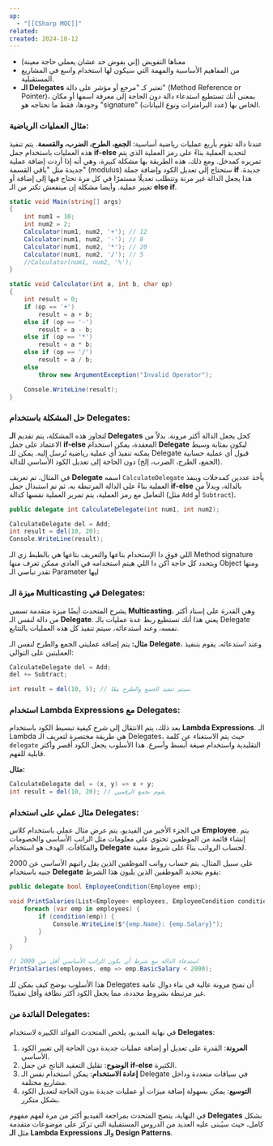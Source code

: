 ```yaml
---
up:
  - "[[CSharp MOC]]"
related: 
created: 2024-10-12
---
```

- معناها التفويض (إني بفوض حد عشان يعملي حاجة معينة)
- من المفاهيم الأساسية والمهمة التي سيكون لها استخدام واسع في المشاريع المستقبلية. 
- **الـ Delegates** تعتبر كـ "مرجع أو مؤشر على دالة" (Method Reference or Pointer)، بمعنى أنك تستطيع استدعاء دالة دون الحاجة إلى معرفة اسمها أو مكان وجودها، فقط ما تحتاجه هو "signature" الخاص بها (عدد البرامترات ونوع البيانات).

### مثال العمليات الرياضية:
عندنا دالة تقوم بأربع عمليات رياضية أساسية: **الجمع، الطرح، الضرب، والقسمة**. 
يتم تنفيذ هذه العمليات باستخدام جمل **if-else** لتحديد العملية بناءً على رمز العملية الذي يتم تمريره كمدخل. 
ومع ذلك، هذه الطريقة بها مشكلة كبيرة، وهي أنه إذا أردت إضافة عملية جديدة مثل "باقي القسمة" (modulus) ستحتاج إلى تعديل الكود وإضافة جملة **if** جديدة. 
هذا يجعل الدالة غير مرنة وتتطلب تعديلًا مستمرًا في كل مرة تحتاج فيها إلى إضافة أو تغيير عملية.
وأيضا مشكلة إن مينفعش تكتر من الـ **else if**.

```cs
static void Main(string[] args)
{
    int num1 = 10;
    int num2 = 2;
    Calculator(num1, num2, '+'); // 12
	Calculator(num1, num2, '-'); // 8
	Calculator(num1, num2, '*'); // 20
	Calculator(num1, num2, '/'); // 5
	//Calculator(num1, num2, '%');
}

static void Calculator(int a, int b, char op)
{
    int result = 0;
    if (op == '+')
        result = a + b;
    else if (op == '-')
        result = a - b;
    else if (op == '*')
        result = a * b;
    else if (op == '/')
        result = a / b;
    else 
        throw new ArgumentException("Invalid Operator");

    Console.WriteLine(result);
}
```
### حل المشكلة باستخدام Delegates:
لتجاوز هذه المشكلة، يتم تقديم **الـ Delegates** كحل يجعل الدالة أكثر مرونة. 
بدلاً من الاعتماد على جمل **if-else** المعقدة، يمكن استخدام **Delegate** ليكون بمثابة وسيط يمكنه تنفيذ أي عملية رياضية تُرسل إليه. 
يمكن للـ Delegate قبول أي عملية حسابية (الجمع، الطرح، الضرب، إلخ) دون الحاجة إلى تعديل الكود الأساسي للدالة.

في المثال، تم تعريف **Delegate** اسمه `CalculateDelegate` يأخذ عددين كمدخلات وينفذ العملية بناءً على الدالة المرتبطة به. 
ثم تم استبدال جمل **if-else** بالدالة، وبدلاً من التعامل مع رمز العملية، يتم تمرير العملية نفسها كدالة (مثل `Add` أو `Subtract`).

```csharp
public delegate int CalculateDelegate(int num1, int num2);

CalculateDelegate del = Add;
int result = del(10, 20);
Console.WriteLine(result);
```

اللي فوق دا الإستخدام بتاعها والتعريف بتاعها هي بالظبط زي الـ Method signature وبتحدد كل حاجة أكن دا اللي هيتم استخدامه في العادي
ممكن تعرف منها Object ومنها تقدر تباصي الـ Parameter ليها

### ميزة الـ Multicasting في Delegates:
يشرح المتحدث أيضًا ميزة متقدمة تسمى **Multicasting**، وهي القدرة على إسناد أكثر من دالة لنفس الـ **Delegate**. يعني هذا أنك تستطيع ربط عدة عمليات بالـ Delegate نفسه، وعند استدعائه، سيتم تنفيذ كل هذه العمليات بالتتابع.

**مثال:** يتم إضافة عمليتي الجمع والطرح لنفس الـ **Delegate**، وعند استدعائه، يقوم بتنفيذ العمليتين على التوالي:

```csharp
CalculateDelegate del = Add;
del += Subtract;

int result = del(10, 5); // سيتم تنفيذ الجمع والطرح معًا
```

### استخدام Lambda Expressions مع Delegates:
بعد ذلك، يتم الانتقال إلى شرح كيفية تبسيط الكود باستخدام **Lambda Expressions**. الـ Lambda هي طريقة مختصرة لتعريف الـ Delegates، حيث يتم الاستغناء عن كلمة `delegate` التقليدية واستخدام صيغة أبسط وأسرع. هذا الأسلوب يجعل الكود أقصر وأكثر قابلية للفهم.

**مثال:**
```csharp
CalculateDelegate del = (x, y) => x + y;
int result = del(10, 20); // يقوم بجمع الرقمين
```

### مثال عملي على استخدام Delegates:
في الجزء الأخير من الفيديو، يتم عرض مثال عملي باستخدام كلاس **Employee**. يتم إنشاء قائمة من الموظفين تحتوي على معلومات مثل الراتب الأساسي والخصومات والمكافآت. الهدف هو استخدام **Delegate** لحساب الرواتب بناءً على شروط معينة.

على سبيل المثال، يتم حساب رواتب الموظفين الذين يقل راتبهم الأساسي عن 2000 جنيه باستخدام **Delegate** يقوم بتحديد الموظفين الذين يلبون هذا الشرط:

```csharp
public delegate bool EmployeeCondition(Employee emp);

void PrintSalaries(List<Employee> employees, EmployeeCondition condition) {
    foreach (var emp in employees) {
        if (condition(emp)) {
            Console.WriteLine($"{emp.Name}: {emp.Salary}");
        }
    }
}

// استدعاء الدالة مع شرط أن يكون الراتب الأساسي أقل من 2000
PrintSalaries(employees, emp => emp.BasicSalary < 2000);
```

هذا الأسلوب يوضح كيف يمكن للـ Delegates أن تمنح مرونة عالية في بناء دوال عامة غير مرتبطة بشروط محددة، مما يجعل الكود أكثر نظافة وأقل تعقيدًا.

### الفائدة من Delegates:
في نهاية الفيديو، يلخص المتحدث الفوائد الكبيرة لاستخدام **Delegates**:
1. **المرونة**: القدرة على تعديل أو إضافة عمليات جديدة دون الحاجة إلى تغيير الكود الأساسي.
2. **الوضوح**: تقليل التعقيد الناتج عن جمل **if-else** الكثيرة.
3. **إعادة الاستخدام**: يمكن استخدام نفس الـ Delegate في سياقات متعددة وداخل مشاريع مختلفة.
4. **التوسيع**: يمكن بسهولة إضافة ميزات أو عمليات جديدة بدون الحاجة لتعديل الكود بشكل متكرر.

في النهاية، ينصح المتحدث بمراجعة الفيديو أكثر من مرة لفهم مفهوم **Delegates** بشكل كامل، حيث سيُبنى عليه العديد من الدروس المستقبلية التي تركز على موضوعات متقدمة مثل **الـ Lambda Expressions** و**الـ Design Patterns**.